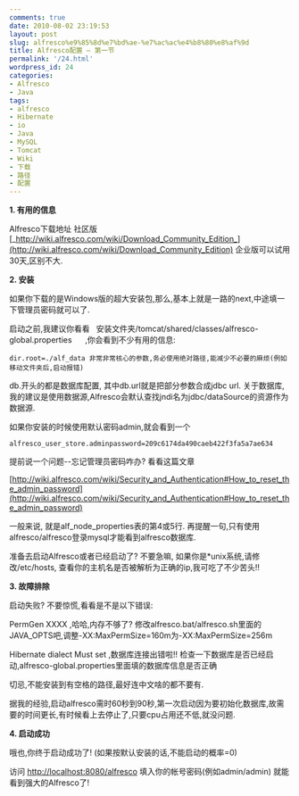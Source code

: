 ```yaml
---
comments: true
date: 2010-08-02 23:19:53
layout: post
slug: alfresco%e9%85%8d%e7%bd%ae-%e7%ac%ac%e4%b8%80%e8%af%9d
title: Alfresco配置 — 第一节
permalink: '/24.html'
wordpress_id: 24
categories:
- Alfresco
- Java
tags:
- alfresco
- Hibernate
- io
- Java
- MySQL
- Tomcat
- Wiki
- 下载
- 路径
- 配置
---
```


**1. 有用的信息**

Alfresco下载地址 社区版 [_http://wiki.alfresco.com/wiki/Download_Community_Edition_](http://wiki.alfresco.com/wiki/Download_Community_Edition) 企业版可以试用30天,区别不大.

**2. 安装**

如果你下载的是Windows版的超大安装包,那么,基本上就是一路的next,中途填一下管理员密码就可以了.

启动之前,我建议你看看   安装文件夹/tomcat/shared/classes/alfresco-global.properties      ,你会看到不少有用的信息:


	dir.root=./alf_data 非常非常核心的参数,务必使用绝对路径,能减少不必要的麻烦(例如移动文件夹后,启动报错)


db.开头的都是数据库配置, 其中db.url就是把部分参数合成jdbc url. 关于数据库,我的建议是使用数据源,Alfresco会默认查找jndi名为jdbc/dataSource的资源作为数据源.

如果你安装的时候使用默认密码admin,就会看到一个


	alfresco_user_store.adminpassword=209c6174da490caeb422f3fa5a7ae634


提前说一个问题--忘记管理员密码咋办? 看看这篇文章

[http://wiki.alfresco.com/wiki/Security_and_Authentication#How_to_reset_the_admin_password](http://wiki.alfresco.com/wiki/Security_and_Authentication#How_to_reset_the_admin_password)

一般来说, 就是alf_node_properties表的第4或5行. 再提醒一句,只有使用alfresco/alfresco登录mysql才能看到alfresco数据库.

准备去启动Alfresco或者已经启动了? 不要急嘛, 如果你是*unix系统,请修改/etc/hosts, 查看你的主机名是否被解析为正确的ip,我可吃了不少苦头!!

**3. 故障排除**

启动失败? 不要惊慌,看看是不是以下错误:

PermGen XXXX ,哈哈,内存不够了? 修改alfresco.bat/alfresco.sh里面的JAVA_OPTS吧,调整-XX:MaxPermSize=160m为-XX:MaxPermSize=256m

Hibernate dialect Must set ,数据库连接出错啦!! 检查一下数据库是否已经启动,alfresco-global.properties里面填的数据库信息是否正确

切忌,不能安装到有空格的路径,最好连中文啥的都不要有.

据我的经验,启动alfresco需时60秒到90秒,第一次启动因为要初始化数据库,故需要的时间更长,有时候看上去停止了,只要cpu占用还不低,就没问题.

**4. 启动成功**

哦也,你终于启动成功了! (如果按默认安装的话,不能启动的概率=0)


访问 [http://localhost:8080/alfresco](http://localhost:8080/alfresco) 填入你的帐号密码(例如admin/admin) 就能看到强大的Alfresco了!

